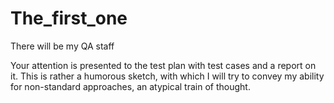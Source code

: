 # The_first_one
There will be my QA staff

Your attention is presented to the test plan with test cases and a report on it. This is rather a humorous sketch, with which I will try to convey my ability for non-standard approaches, an atypical train of thought.
